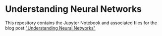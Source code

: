 # Understanding Neural Networks

This repository contains the Jupyter Notebook and associated files for the blog post ["Understanding Neural Networks"](https://inletlabs.com/2019/01/14/mnist.html)

